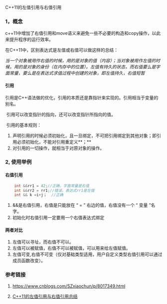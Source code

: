 

C++11的左值引用与右值引用



### 1，概念

c++11中增加了右值引用和move语义来避免一些不必要的构造和copy操作，以此来提升程序的运行效率。

在C++11中，区别表达式是左值或右值可以做这样的总结：

*当一个对象被用作右值的时候，用的是对象的值（内容）；当对象被用作左值的时候，用的是对象的身份（在内存中的位置）。左值有持久的状态，而右值要么是字面常量，要么是在表达式求值过程中创建的对象，即左值持久，右值短暂*



#### 引用

​        引用是C++语法做的优化，引用的本质还是靠指针来实现的。引用相当于变量的别名。

​         引用可以改变指针的指向，还可以改变指针所指向的值。

​        引用的基本规则：

1. 声明引用的时候必须初始化，且一旦绑定，不可把引用绑定到其他对象；即引用必须初始化，不能对引用重定义**；**
2. 对引用的一切操作，就相当于对原对象的操作。



### 2, 使用举例



#### 右值引用

```c++
    int &&rr1 = 42;//正确，字面常量是右值  
    int &&rr2 = rr1;//错误，表达式rr1是左值  
	int && k =i+j；  //正确
```



1. &&是右值引用，右值是只能放在 “ = ” 右边的值，右值没有一个 “ 变量 ”名字。
2. 初始化时右值引用一定要用一个右值表达式绑定



#### 两者对比

1. 左值可以寻址，而右值不可以。
2. 左值可以被赋值，右值不可以被赋值，可以用来给左值赋值。
3. 左值可变,右值不可变（仅对基础类型适用，用户自定义类型右值引用可以通过成员函数改变）。







   



### 参考链接

1. https://www.cnblogs.com/SZxiaochun/p/8017349.html

2. [C++11的左值引用与右值引用总结](https://www.cnblogs.com/golaxy/p/9212897.html)